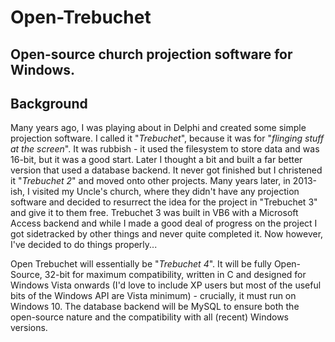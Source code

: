 # Open-Trebuchet
Open-source church projection software for Windows.
-----
## Background
Many years ago, I was playing about in Delphi and created some simple projection software.  I called it "_Trebuchet_", because it was for "_flinging stuff at the screen_".  It was rubbish - it used the filesystem to store data and was 16-bit, but it was a good start.  Later I thought a bit and built a far better version that used a database backend.  It never got finished but I christened it "_Trebuchet 2_" and moved onto other projects.  Many years later, in 2013-ish, I visited my Uncle's church, where they didn't have any projection software and decided to resurrect the idea for the project in "Trebuchet 3" and give it to them free.  Trebuchet 3 was built in VB6 with a Microsoft Access backend and while I made a good deal of progress on the project I got sidetracked by other things and never quite completed it.  Now however, I've decided to do things properly...

Open Trebuchet will essentially be "_Trebuchet 4_".  It will be fully Open-Source, 32-bit for maximum compatibility, written in C and designed for Windows Vista onwards (I'd love to include XP users but most of the useful bits of the Windows API are Vista minimum) - crucially, it must run on Windows 10.  The database backend will be MySQL to ensure both the open-source nature and the compatibility with all (recent) Windows versions.
